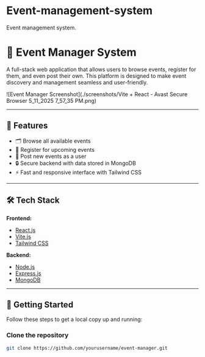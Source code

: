 # Event-management-system
Event management system.
# 🎉 Event Manager System

A full-stack web application that allows users to browse events, register for them, and even post their own. This platform is designed to make event discovery and management seamless and user-friendly.

![Event Manager Screenshot](./screenshots/Vite + React - Avast Secure Browser 5_11_2025 7_57_35 PM.png)

---

## 📌 Features

- 🗂 Browse all available events
- 📝 Register for upcoming events
- 📢 Post new events as a user
- 🔒 Secure backend with data stored in MongoDB
- ⚡ Fast and responsive interface with Tailwind CSS

---

## 🛠 Tech Stack

**Frontend:**
- [React.js](https://reactjs.org/)
- [Vite.js](https://vitejs.dev/)
- [Tailwind CSS](https://tailwindcss.com/)

**Backend:**
- [Node.js](https://nodejs.org/)
- [Express.js](https://expressjs.com/)
- [MongoDB](https://www.mongodb.com/)

---

## 🚀 Getting Started

Follow these steps to get a local copy up and running:

### Clone the repository
```bash
git clone https://github.com/yourusername/event-manager.git
